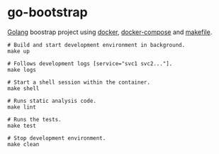 # go-bootstrap

[Golang](https://golang.org)
boostrap project using
[docker](https://docker.com),
[docker-compose](https://docs.docker.com/compose) and
[makefile](https://www.gnu.org/software/make/manual/make.html).

```
# Build and start development environment in background.
make up

# Follows development logs [service="svc1 svc2..."].
make logs

# Start a shell session within the container.
make shell

# Runs static analysis code.
make lint

# Runs the tests.
make test

# Stop development environment.
make clean
```

